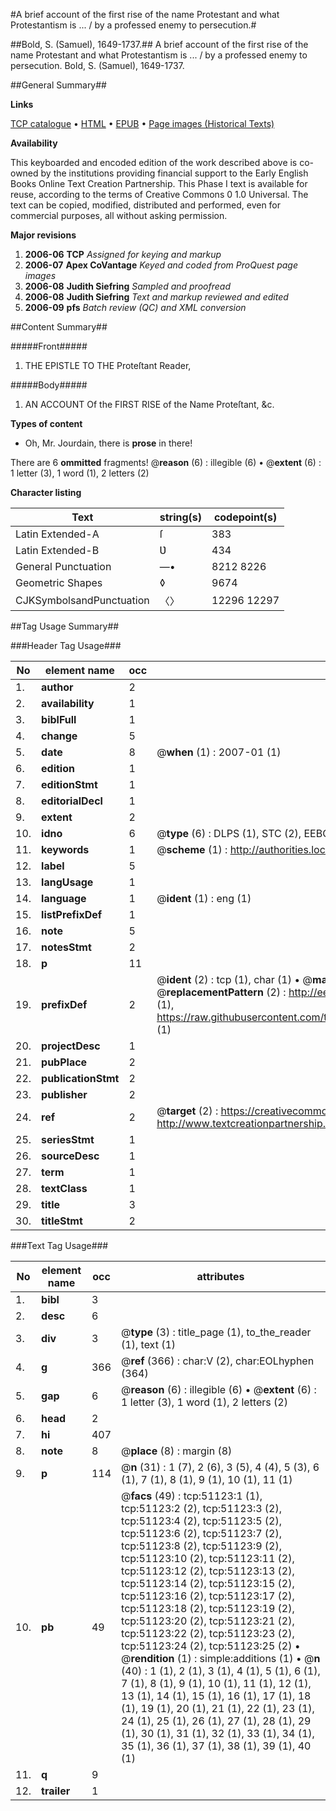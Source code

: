 #A brief account of the first rise of the name Protestant and what Protestantism is ... / by a professed enemy to persecution.#

##Bold, S. (Samuel), 1649-1737.##
A brief account of the first rise of the name Protestant and what Protestantism is ... / by a professed enemy to persecution.
Bold, S. (Samuel), 1649-1737.

##General Summary##

**Links**

[TCP catalogue](http://www.ota.ox.ac.uk/tcp/)  • 
[HTML](http://tei.it.ox.ac.uk/tcp/Texts-HTML/free/A28/A28581.html)  • 
[EPUB](http://tei.it.ox.ac.uk/tcp/Texts-EPUB/free/A28/A28581.epub) • 
[Page images (Historical Texts)](https://data.historicaltexts.jisc.ac.uk/view?pubId=eebo-11931112e&pageId=eebo-11931112e-51123-1)

**Availability**

This keyboarded and encoded edition of the
	       work described above is co-owned by the institutions
	       providing financial support to the Early English Books
	       Online Text Creation Partnership. This Phase I text is
	       available for reuse, according to the terms of Creative
	       Commons 0 1.0 Universal. The text can be copied,
	       modified, distributed and performed, even for
	       commercial purposes, all without asking permission.

**Major revisions**

1. __2006-06__ __TCP__ *Assigned for keying and markup*
1. __2006-07__ __Apex CoVantage__ *Keyed and coded from ProQuest page images*
1. __2006-08__ __Judith Siefring__ *Sampled and proofread*
1. __2006-08__ __Judith Siefring__ *Text and markup reviewed and edited*
1. __2006-09__ __pfs__ *Batch review (QC) and XML conversion*

##Content Summary##

#####Front#####

1. THE EPISTLE TO THE Proteſtant Reader,

#####Body#####

1. AN ACCOUNT Of the FIRST RISE of the Name Proteſtant, &c.

**Types of content**

  * Oh, Mr. Jourdain, there is **prose** in there!

There are 6 **ommitted** fragments! 
 @__reason__ (6) : illegible (6)  •  @__extent__ (6) : 1 letter (3), 1 word (1), 2 letters (2)

**Character listing**


|Text|string(s)|codepoint(s)|
|---|---|---|
|Latin Extended-A|ſ|383|
|Latin Extended-B|Ʋ|434|
|General Punctuation|—•|8212 8226|
|Geometric Shapes|◊|9674|
|CJKSymbolsandPunctuation|〈〉|12296 12297|

##Tag Usage Summary##

###Header Tag Usage###

|No|element name|occ|attributes|
|---|---|---|---|
|1.|__author__|2||
|2.|__availability__|1||
|3.|__biblFull__|1||
|4.|__change__|5||
|5.|__date__|8| @__when__ (1) : 2007-01 (1)|
|6.|__edition__|1||
|7.|__editionStmt__|1||
|8.|__editorialDecl__|1||
|9.|__extent__|2||
|10.|__idno__|6| @__type__ (6) : DLPS (1), STC (2), EEBO-CITATION (1), OCLC (1), VID (1)|
|11.|__keywords__|1| @__scheme__ (1) : http://authorities.loc.gov/ (1)|
|12.|__label__|5||
|13.|__langUsage__|1||
|14.|__language__|1| @__ident__ (1) : eng (1)|
|15.|__listPrefixDef__|1||
|16.|__note__|5||
|17.|__notesStmt__|2||
|18.|__p__|11||
|19.|__prefixDef__|2| @__ident__ (2) : tcp (1), char (1)  •  @__matchPattern__ (2) : ([0-9\-]+):([0-9IVX]+) (1), (.+) (1)  •  @__replacementPattern__ (2) : http://eebo.chadwyck.com/downloadtiff?vid=$1&page=$2 (1), https://raw.githubusercontent.com/textcreationpartnership/Texts/master/tcpchars.xml#$1 (1)|
|20.|__projectDesc__|1||
|21.|__pubPlace__|2||
|22.|__publicationStmt__|2||
|23.|__publisher__|2||
|24.|__ref__|2| @__target__ (2) : https://creativecommons.org/publicdomain/zero/1.0/ (1), http://www.textcreationpartnership.org/docs/. (1)|
|25.|__seriesStmt__|1||
|26.|__sourceDesc__|1||
|27.|__term__|1||
|28.|__textClass__|1||
|29.|__title__|3||
|30.|__titleStmt__|2||


###Text Tag Usage###

|No|element name|occ|attributes|
|---|---|---|---|
|1.|__bibl__|3||
|2.|__desc__|6||
|3.|__div__|3| @__type__ (3) : title_page (1), to_the_reader (1), text (1)|
|4.|__g__|366| @__ref__ (366) : char:V (2), char:EOLhyphen (364)|
|5.|__gap__|6| @__reason__ (6) : illegible (6)  •  @__extent__ (6) : 1 letter (3), 1 word (1), 2 letters (2)|
|6.|__head__|2||
|7.|__hi__|407||
|8.|__note__|8| @__place__ (8) : margin (8)|
|9.|__p__|114| @__n__ (31) : 1 (7), 2 (6), 3 (5), 4 (4), 5 (3), 6 (1), 7 (1), 8 (1), 9 (1), 10 (1), 11 (1)|
|10.|__pb__|49| @__facs__ (49) : tcp:51123:1 (1), tcp:51123:2 (2), tcp:51123:3 (2), tcp:51123:4 (2), tcp:51123:5 (2), tcp:51123:6 (2), tcp:51123:7 (2), tcp:51123:8 (2), tcp:51123:9 (2), tcp:51123:10 (2), tcp:51123:11 (2), tcp:51123:12 (2), tcp:51123:13 (2), tcp:51123:14 (2), tcp:51123:15 (2), tcp:51123:16 (2), tcp:51123:17 (2), tcp:51123:18 (2), tcp:51123:19 (2), tcp:51123:20 (2), tcp:51123:21 (2), tcp:51123:22 (2), tcp:51123:23 (2), tcp:51123:24 (2), tcp:51123:25 (2)  •  @__rendition__ (1) : simple:additions (1)  •  @__n__ (40) : 1 (1), 2 (1), 3 (1), 4 (1), 5 (1), 6 (1), 7 (1), 8 (1), 9 (1), 10 (1), 11 (1), 12 (1), 13 (1), 14 (1), 15 (1), 16 (1), 17 (1), 18 (1), 19 (1), 20 (1), 21 (1), 22 (1), 23 (1), 24 (1), 25 (1), 26 (1), 27 (1), 28 (1), 29 (1), 30 (1), 31 (1), 32 (1), 33 (1), 34 (1), 35 (1), 36 (1), 37 (1), 38 (1), 39 (1), 40 (1)|
|11.|__q__|9||
|12.|__trailer__|1||
